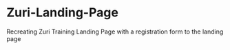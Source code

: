 # Zuri-Landing-Page


Recreating Zuri Training Landing Page with a registration form to the landing page
